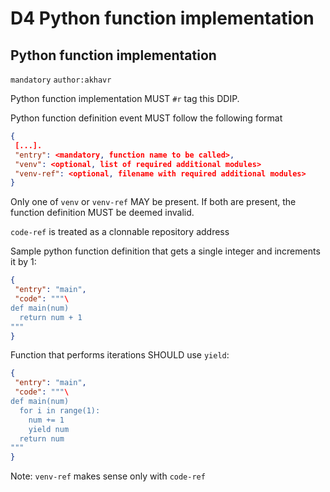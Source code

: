 D4 Python function implementation
====================

Python function implementation
--------------------

`mandatory` `author:akhavr`

Python function implementation MUST `#r` tag this DDIP.

Python function definition event MUST follow the following format

```json
{
 [...].
 "entry": <mandatory, function name to be called>,
 "venv": <optional, list of required additional modules>
 "venv-ref": <optional, filename with required additional modules>
}
```

Only one of `venv` or `venv-ref` MAY be present.  If both are present,
the function definition MUST be deemed invalid.

`code-ref` is treated as a clonnable repository address

Sample python function definition that gets a single integer and
increments it by 1:

```json
{
 "entry": "main",
 "code": """\
def main(num)
  return num + 1
"""
}
```

Function that performs iterations SHOULD use `yield`:

```json
{
 "entry": "main",
 "code": """\
def main(num)
  for i in range(1):
    num += 1
    yield num
  return num
"""
}
```


Note: `venv-ref` makes sense only with `code-ref`

